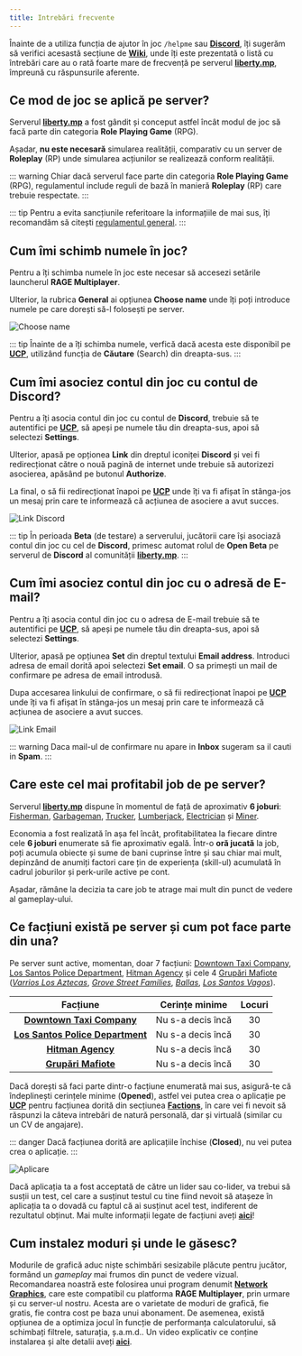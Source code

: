 ```yaml
---
title: Intrebări frecvente
---
```


Înainte de a utiliza funcția de ajutor în joc `/helpme` sau [**Discord**](https://liberty.mp/discord), îți sugerăm să verifici acesastă secțiune de [**Wiki**](https://wiki.liberty.mp), unde îți este prezentată o listă cu întrebări care au o rată foarte mare de frecvență pe serverul [**liberty.mp**](https://liberty.mp), împreună cu răspunsurile aferente.

## Ce mod de joc se aplică pe server?

Serverul [**liberty.mp**](https://ucp.liberty.mp/) a fost gândit și conceput astfel încât modul de joc să facă parte din categoria **Role Playing Game** (RPG).

Așadar, **nu este necesară** simularea realității, comparativ cu un server de **Roleplay** (RP) unde simularea acțiunilor se realizează conform realității.
 
::: warning
Chiar dacă serverul face parte din categoria **Role Playing Game** (RPG), regulamentul include reguli de bază în manieră **Roleplay** (RP) care trebuie respectate.
::: 

::: tip
Pentru a evita sancțiunile referitoare la informațiile de mai sus, îți recomandăm să citești [regulamentul general](https://ucp.liberty.mp/forums/post/4/reply/2).
::: 

## Cum îmi schimb numele în joc?

Pentru a îți schimba numele în joc este necesar să accesezi setările launcherul **RAGE Multiplayer**.

Ulterior, la rubrica **General** ai opțiunea **Choose name** unde îți poți introduce numele pe care dorești să-l folosești pe server.

<Image src="https://i.imgur.com/2m0U8hn.gif" alt="Choose name" />

::: tip
Înainte de a îți schimba numele, verfică dacă acesta este disponibil pe [**UCP**](https://ucp.liberty.mp/), utilizând funcția de **Căutare** (Search) din dreapta-sus.
:::

## Cum îmi asociez contul din joc cu contul de Discord?

Pentru a îți asocia contul din joc cu contul de **Discord**, trebuie să te autentifici pe [**UCP**](https://ucp.liberty.mp/), să apeși pe numele tău din dreapta-sus, apoi să selectezi **Settings**. 

Ulterior, apasă pe opționea **Link** din dreptul iconiței **Discord** și vei fi redirecționat către o nouă pagină de internet unde trebuie să autorizezi asocierea, apăsând pe butonul **Authorize**. 

La final, o să fii redirecționat înapoi pe [**UCP**](https://ucp.liberty.mp/) unde îți va fi afișat în stânga-jos un mesaj prin care te informează că acțiunea de asociere a avut succes. 

<Image src="https://i.imgur.com/cn2tW1u.gif" alt="Link Discord" />

::: tip
În perioada **Beta** (de testare) a serverului, jucătorii care își asociază contul din joc cu cel de **Discord**, primesc automat rolul de **Open Beta** pe serverul de **Discord** al comunității [**liberty.mp**](https://liberty.mp/discord).
::: 

## Cum îmi asociez contul din joc cu o adresă de E-mail?

Pentru a îți asocia contul din joc cu o adresa de E-mail trebuie să te autentifici pe [**UCP**](https://ucp.liberty.mp/), să apeși pe numele tău din dreapta-sus, apoi să selectezi **Settings**. 

Ulterior, apasă pe opțiunea **Set** din dreptul textului **Email address**. Introduci adresa de email dorită apoi selectezi **Set email**. O sa primești un mail de confirmare pe adresa de email introdusă.

Dupa accesarea linkului de confirmare, o să fii redirecționat înapoi pe [**UCP**](https://ucp.liberty.mp/) unde îți va fi afișat în stânga-jos un mesaj prin care te informează că acțiunea de asociere a avut succes.

<Image src="https://im5.ezgif.com/tmp/ezgif-5-9958a75010.gif" alt="Link Email" />

::: warning
Daca mail-ul de confirmare nu apare in **Inbox** sugeram sa il cauti in **Spam**.
::: 

## Care este cel mai profitabil job de pe server?

Serverul [**liberty.mp**](https://ucp.liberty.mp/) dispune în momentul de față de aproximativ **6 joburi**: [Fisherman](./jobs/fisherman), [Garbageman](./jobs/garbageman), [Trucker](./jobs/trucker), [Lumberjack](./jobs/lumberjack), [Electrician](./jobs/electrician) și [Miner](./jobs/miner). 

Economia a fost realizată în așa fel încât, profitabilitatea la fiecare dintre cele **6 joburi** enumerate să fie aproximativ egală. Într-o **oră jucată** la job, poți acumula obiecte și sume de bani cuprinse între <Dinero :amount="1000" /> și <Dinero :amount="1500" /> sau chiar mai mult, depinzând de anumiți factori care țin de experiența (skill-ul) acumulată în cadrul joburilor și perk-urile active pe cont.

Așadar, rămâne la decizia ta care job te atrage mai mult din punct de vedere al gameplay-ului. 

## Ce facțiuni există pe server și cum pot face parte din una?

Pe server sunt active, momentan, doar 7 facțiuni: [Downtown Taxi Company](./factions/taxi.md), [Los Santos Police Department](./factions/lspd.md), [Hitman Agency](./factions/hitman.md) și cele 4 [Grupări Mafiote](./factions/gangs.md) ([_Varrios Los Aztecas_](./factions/gangs.md#varrios-los-aztecas), [_Grove Street Families_](./factions/gangs.md#grove-street-families), [_Ballas_](./factions/gangs.md#ballas), [_Los Santos Vagos_](./factions/gangs.md#los-santos-vagos)).


| Facțiune   | Cerințe minime |  Locuri |
| :-----------: | :-----------: | :-----------: |
| [**Downtown Taxi Company**](./factions/taxi.md) | Nu s-a decis încă | 30 |
| [**Los Santos Police Department**](./factions/lspd.md) | Nu s-a decis încă | 30 |
| [**Hitman Agency**](./factions/hitman.md) | Nu s-a decis încă | 30 |
| [**Grupări Mafiote**](./factions/gangs.md) | Nu s-a decis încă | 30 |

Dacă dorești să faci parte dintr-o facțiune enumerată mai sus, asigură-te că îndeplinești cerințele minime (**Opened**), astfel vei putea crea o aplicație pe [**UCP**](https://ucp.liberty.mp/) pentru facțiunea dorită din secțiunea [**Factions**](https://ucp.liberty.mp/factions), în care vei fi nevoit să răspunzi la câteva intrebări de natură personală, dar și virtuală (similar cu un CV de angajare).

::: danger
   Dacă facțiunea dorită are aplicațiile închise (**Closed**), nu vei putea crea o aplicație.
:::

<Image src="https://i.imgur.com/w6JQmSb.gif" alt="Aplicare" />

Dacă aplicația ta a fost acceptată de către un lider sau co-lider, va trebui să susții un test, cel care a susținut testul cu tine fiind nevoit să atașeze în aplicația ta o dovadă cu faptul că ai susținut acel test, indiferent de rezultatul obținut. Mai multe informații legate de facțiuni aveți [**aici**](./factions/)!

## Cum instalez moduri și unde le găsesc?

Modurile de grafică aduc niște schimbări sesizabile plăcute pentru jucător, formând un *gameplay* mai frumos din punct de vedere vizual. Recomandarea noastră este folosirea unui program denumit [**Network Graphics**](https://vrp.network/graphics), care este compatibil cu platforma **RAGE Multiplayer**, prin urmare și cu server-ul nostru. Acesta are o varietate de moduri de grafică, fie gratis, fie contra cost pe baza unui abonament. De asemenea, există opțiunea de a optimiza jocul în funcție de performanța calculatorului, să schimbați filtrele, saturația, ș.a.m.d.. Un video explicativ ce conține instalarea și alte detalii aveți [**aici**](https://www.youtube.com/watch?v=5t1q9DH_8-I&ab_channel=libertymoments).
